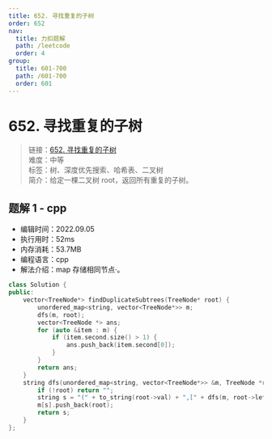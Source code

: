 ```yaml
---
title: 652. 寻找重复的子树
order: 652
nav:
  title: 力扣题解
  path: /leetcode
  order: 4
group:
  title: 601-700
  path: /601-700
  order: 601
---
```


# 652. 寻找重复的子树

> 链接：[652. 寻找重复的子树](https://leetcode.cn/problems/find-duplicate-subtrees/)  
> 难度：中等  
> 标签：树、深度优先搜索、哈希表、二叉树  
> 简介：给定一棵二叉树 root，返回所有重复的子树。

## 题解 1 - cpp

- 编辑时间：2022.09.05
- 执行用时：52ms
- 内存消耗：53.7MB
- 编程语言：cpp
- 解法介绍：map 存储相同节点·。

```cpp
class Solution {
public:
    vector<TreeNode*> findDuplicateSubtrees(TreeNode* root) {
        unordered_map<string, vector<TreeNode*>> m;
        dfs(m, root);
        vector<TreeNode *> ans;
        for (auto &item : m) {
            if (item.second.size() > 1) {
                ans.push_back(item.second[0]);
            }
        }
        return ans;
    }
    string dfs(unordered_map<string, vector<TreeNode*>> &m, TreeNode *root) {
        if (!root) return "";
        string s = "(" + to_string(root->val) + ",[" + dfs(m, root->left) + "],[" + dfs(m, root->right) + "])";
        m[s].push_back(root);
        return s;
    }
};
```
